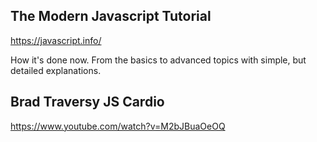 ## The Modern Javascript Tutorial

https://javascript.info/

How it's done now. From the basics to advanced topics with simple, but detailed explanations.

## Brad Traversy JS Cardio

https://www.youtube.com/watch?v=M2bJBuaOeOQ
